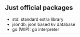 ## Just official packages

- std: standard extra library
- jsondb: json based kv database
- go (WIP): go interpreter
